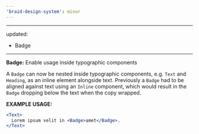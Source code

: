 ```yaml
---
'braid-design-system': minor
---
```


---
updated:
  - Badge
---

**Badge:** Enable usage inside typographic components

A `Badge` can now be nested inside typographic components, e.g. `Text` and `Heading`, as an inline element alongside text.
Previously a `Badge` had to be aligned against text using an `Inline` component, which would result in the `Badge` dropping below the text when the copy wrapped.

**EXAMPLE USAGE:**
```jsx
<Text>
  Lorem ipsum velit in <Badge>amet</Badge>.
</Text>
```
